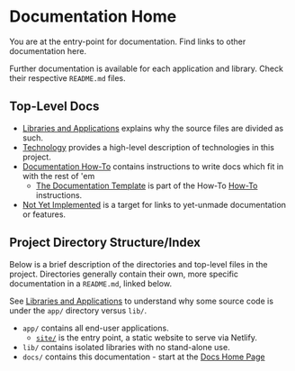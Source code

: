 # Documentation Home

You are at the entry-point for documentation. Find links to other documentation here.

Further documentation is available for each application and library. Check their respective `README.md` files.

## Top-Level Docs

- [Libraries and Applications](architecture-libs-and-apps.md) explains why the source files are divided as such.
- [Technology](technology.md) provides a high-level description of technologies in this project.
- [Documentation How-To](docs-how-to.md) contains instructions to write docs which fit in with the rest of 'em
  - [The Documentation Template](docs-template.md) is part of the How-To [How-To](docs-how-to.md) instructions.
- [Not Yet Implemented](docs-not-yet-implemented.md) is a target for links to yet-unmade documentation or features.

## Project Directory Structure/Index

Below is a brief description of the directories and top-level files in the project. Directories generally contain their own, more specific documentation in a `README.md`, linked below.

See [Libraries and Applications](architecture-libs-and-apps.md) to understand why some source code is under the `app/` directory versus `lib/`.

- `app/` contains all end-user applications.
  - [`site/`](../app/site/README.md) is the entry point, a static website to serve via Netlify.
- `lib/` contains isolated libraries with no stand-alone use.
- `docs/` contains this documentation - start at the [Docs Home Page](README.md)

